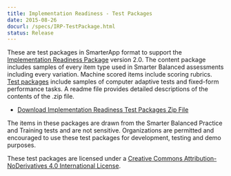```yaml
---
title: Implementation Readiness - Test Packages
date: 2015-08-26
docurl: /specs/IRP-TestPackage.html
status: Release
---
```

These are test packages in SmarterApp format to support the [Implementation Readiness Package](/specs/ImplementationReadinessPackage.html) version 2.0. The content package includes samples of every item type used in Smarter Balanced assessments including every variation. Machine scored items include scoring rubrics. [Test packages](http://www.smarterapp.org/documents/AssessmentPackageTypes.html) include samples of computer adaptive tests and fixed-form performance tasks. A readme file provides detailed descriptions of the contents of the .zip file.

* [Download Implementation Readiness Test Packages Zip File](ftp://ftps.smarterbalanced.org/~sbacpublic/Public/ImplementationReadiness/2015.08.19.IrpTestPackageAndContent.zip)

The items in these packages are drawn from the Smarter Balanced Practice and Training tests and are not sensitive. Organizations are permitted and encouraged to use these test packages for development, testing and demo purposes.


These test packages are licensed under a [Creative Commons Attribution-NoDerivatives 4.0 International License](http://creativecommons.org/licenses/by-nd/4.0/).
